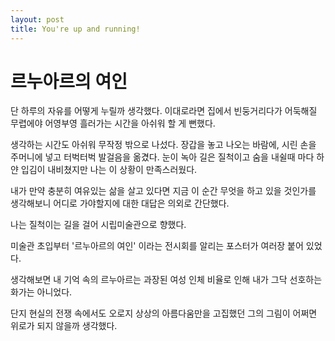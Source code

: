 ```yaml
---
layout: post
title: You're up and running!
---
```


# 르누아르의 여인

단 하루의 자유를 어떻게 누릴까 생각했다. 이대로라면 집에서 빈둥거리다가 어둑해질 무렵에야 어영부영 흘러가는 시간을 아쉬워 할 게 뻔했다. 

생각하는 시간도 아쉬워 무작정 밖으로 나섰다. 장갑을 놓고 나오는 바람에, 시린 손을 주머니에 넣고 터벅터벅 발걸음을 옮겼다. 눈이 녹아 길은 질척이고 숨을 내쉴때 마다 하얀 입김이 내비쳤지만 나는 이 상황이 만족스러웠다. 

내가 만약 충분히 여유있는 삶을 살고 있다면 지금 이 순간 무엇을 하고 있을 것인가를 생각해보니 어디로 가야할지에 대한 대답은 의외로 간단했다. 

나는 질척이는 길을 걸어 시립미술관으로 향했다. 

미술관 초입부터 '르누아르의 여인' 이라는 전시회를 알리는 포스터가 여러장 붙어 있었다. 

생각해보면 내 기억 속의 르누아르는 과장된 여성 인체 비율로 인해 내가 그닥 선호하는 화가는 아니었다. 

단지 현실의 전쟁 속에서도 오로지 상상의 아름다움만을 고집했던 그의 그림이 어쩌면 위로가 되지 않을까 생각했다.



